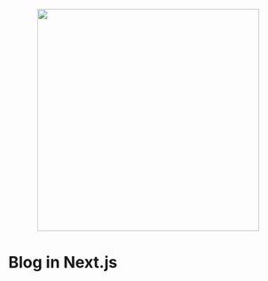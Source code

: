 <p align="center">
  <img src="https://user-images.githubusercontent.com/49209628/165650523-98860ccb-21c1-49f7-9578-1a0f68ef5f7b.png" alt="" width="400" />
</p>

# Blog in Next.js
